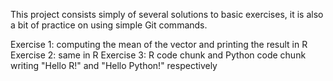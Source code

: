 This project consists simply of several solutions to basic exercises, it is also a  bit of practice on using simple Git commands.

Exercise 1: computing the mean of the vector and printing the result in R
Exercise 2: same in R 
Exercise 3: R code chunk and Python code chunk writing "Hello R!" and "Hello Python!" respectively